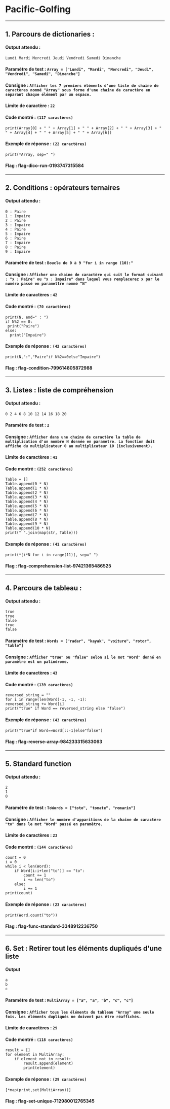 # Pacific-Golfing

<hr>

## 1. Parcours de dictionaries :

#### Output attendu : 
    Lundi Mardi Mercredi Jeudi Vendredi Samedi Dimanche

#### Paramètre de test : `Array = ["Lundi", "Mardi", "Mercredi", "Jeudi", "Vendredi", "Samedi", "Dimanche"]`

#### Consigne : `Afficher les 7 premiers éléments d'une liste de chaine de caractères nommé "Array" sous forme d'une chaine de caractère en séparant chaque élément par un espace.`

#### Limite de caractère : `22`

#### Code montré : `(117 caractères)`
    print(Array[0] + " " + Array[1] + " " + Array[2] + " " + Array[3] + " " + Array[4] + " " + Array[5] + " " + Array[6])

#### Exemple de réponse : `(22 caractères)`
    print(*Array, sep=" ")

#### Flag : flag-dico-run-0193747315584

<hr>

## 2. Conditions : opérateurs ternaires
#### Output attendu :
    0 : Paire
    1 : Impaire
    2 : Paire
    3 : Impaire
    4 : Paire
    5 : Impaire
    6 : Paire
    7 : Impaire
    8 : Paire
    9 : Impaire

#### Paramètre de test : `Boucle de 0 à 9 "for i in range (10):"`

#### Consigne : `Afficher une chaine de caractère qui suit le format suivant : "x : Paire" ou "x : Impaire" dans laquel vous remplacerez x par le numéro passé en paramettre nommé "N"`

#### Limite de caractères : `42`

#### Code montré : `(70 caractères)`
    print(N, end=" : ")
    if N%2 == 0: 
     print("Paire")
    else:
      print("Impaire")

#### Exemple de réponse : `(42 caractères)`
    print(N,":","Paire"if N%2==0else"Impaire")

#### Flag : flag-condition-799614805872988

<hr>

## 3. Listes : liste de compréhension
#### Output attendu :
    0 2 4 6 8 10 12 14 16 18 20

#### Paramètre de test : `2`

#### Consigne : `Afficher dans une chaine de caractère la table de multiplication d'un nombre N donnée en parametre. La fonction doit affiche du multiplicateur 0 au multiplicateur 10 (inclusivement).`

#### Limite de caractères : `41`

#### Code montré : `(252 caractères)`
    Table = []
    Table.append(0 * N)
    Table.append(1 * N)
    Table.append(2 * N)
    Table.append(3 * N)
    Table.append(4 * N)
    Table.append(5 * N)
    Table.append(6 * N)
    Table.append(7 * N)
    Table.append(8 * N)
    Table.append(9 * N)
    Table.append(10 * N)
    print(" ".join(map(str, Table)))

#### Exemple de réponse : `(41 caractères)`
    print(*[i*N for i in range(11)], sep=" ")

#### Flag : flag-comprehension-list-97421365486525

<hr>

## 4. Parcours de tableau :
#### Output attendu :
    true
    true
    false
    true
    false

#### Paramètre de test : `Words = ["radar", "kayak", "voiture", "rotor", "table"]`

#### Consigne : `Afficher "true" ou "false" selon si le mot "Word" donné en paramètre est un palindrome.`

#### Limite de caractères : `43`

#### Code montré : `(139 caractères)`
    reversed_string = ""
    for i in range(len(Word)-1, -1, -1): 
    reversed_string += Word[i]
    print("true" if Word == reversed_string else "false")

#### Exemple de réponse : `(43 caractères)`
    print("true"if Word==Word[::-1]else"false")

#### Flag : flag-reverse-array-984233315633063

<hr>

## 5. Standard function
#### Output attendu :
    2
    1
    0

#### Paramètre de test : `ToWords = ["toto", "tomate", "romarin"]`

#### Consigne : `Afficher le nombre d'apparitions de la chaine de caractère "to" dans le mot "Word" passé en paramètre.`

#### Limite de caractères : `23`

#### Code montré : `(144 caractères)`
    count = 0
    i = 0
    while i < len(Word):
        if Word[i:i+len("to")] == "to":
            count += 1
            i += len("to")
        else:
            i += 1
    print(count)

#### Exemple de réponse : `(23 caractères)`
    print(Word.count("to"))

#### Flag : flag-func-standard-3348912236750

<hr>

## 6. Set : Retirer tout les éléments dupliqués d'une liste
#### Output
    a
    b
    c

#### Paramètre de test : `MultiArray = ["a", "a", "b", "c", "c"]`

#### Consigne : `Afficher tous les éléments du tableau "Array" une seule fois. Les éléments dupliqués ne doivent pas être réaffichés.`

#### Limite de caractères : `29`

#### Code montré : `(118 caractères)`
    result = []
    for element in MultiArray:
        if element not in result:
            result.append(element)
            print(element)

#### Exemple de réponse : `(29 caractères)`
    [*map(print,set(MultiArray))]


#### Flag : flag-set-unique-712980012765345
